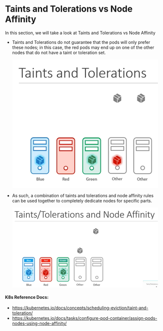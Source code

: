 
# Taints and Tolerations vs Node Affinity


In this section, we will take a look at Taints and Tolerations vs Node Affinity
- Taints and Tolerations do not guarantee that the pods will only prefer these nodes; in this case, the red pods may end up on one of the other nodes that do not have a taint or toleration set.
  
  ![tn-na](../../images/tn-na.PNG)
  
 
- As such, a combination of taints and tolerations and node affinity rules can be used together to completely dedicate nodes for specific parts.

  ![tn-nsa](../../images/tn-nsa.png)

  
#### K8s Reference Docs:
- https://kubernetes.io/docs/concepts/scheduling-eviction/taint-and-toleration/
- https://kubernetes.io/docs/tasks/configure-pod-container/assign-pods-nodes-using-node-affinity/
